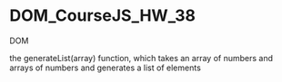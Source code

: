 # DOM_CourseJS_HW_38
DOM 

the generateList(array) function, which takes an array of numbers and arrays of numbers and generates a list of elements
